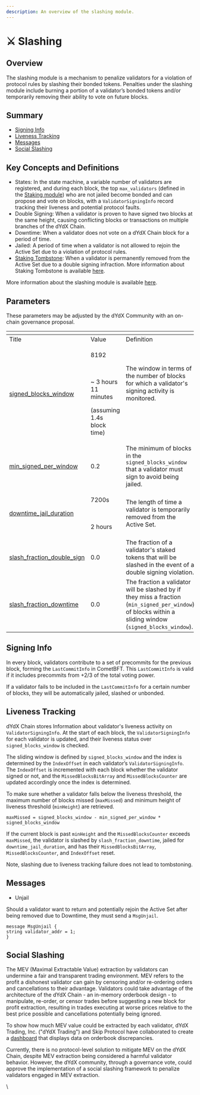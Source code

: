 ```yaml
---
description: An overview of the slashing module.
---
```


# ⚔️ Slashing

## Overview

The slashing module is a mechanism to penalize validators for a violation of protocol rules by slashing their bonded tokens. Penalties under the slashing module include burning a portion of a validator’s bonded tokens and/or temporarily removing their ability to vote on future blocks.

## Summary

* [Signing Info](slashing.md#signing-info)
* [Liveness Tracking](slashing.md#liveness-tracking)
* [Messages](slashing.md#messages)
* [Social Slashing](slashing.md#social-slashing)

## Key Concepts and Definitions

* States: In the state machine, a variable number of validators are registered, and during each block, the top `max_validators` (defined in the [Staking module](staking/)) who are not jailed become bonded and can propose and vote on blocks, with a `ValidatorSigningInfo` record tracking their liveness and potential protocol faults.
* Double Signing: When a validator is proven to have signed two blocks at the same height, causing conflicting blocks or transactions on multiple branches of the dYdX Chain.
* Downtime: When a validator does not vote on a dYdX Chain block for a period of time.
* Jailed: A period of time when a validator is not allowed to rejoin the Active Set due to a violation of protocol rules.
* [Staking Tombstone](https://github.com/cosmos/cosmos-sdk/blob/6afece635cef9f8e044a04ce67d06e55ca300249/x/evidence/keeper/infraction.go#L27): When a validator is permanently removed from the Active Set due to a double signing infraction. More information about Staking Tombstone is available [here](https://docs.cosmos.network/v0.45/modules/slashing/07\_tombstone.html).

More information about the slashing module is available [here](https://docs.cosmos.network/main/build/modules/slashing).

## Parameters

These parameters may be adjusted by the dYdX Community with an on-chain governance proposal.

<table data-header-hidden><thead><tr><th width="258.3333333333333"></th><th width="212"></th><th></th></tr></thead><tbody><tr><td>Title</td><td>Value</td><td>Definition</td></tr><tr><td><a href="https://github.com/dydxopsdao/networks/blob/fd7ee6e63e7e4b3ffab4fe600ac7cdb77c28d88d/dydx-mainnet-1/genesis.json#L3766">signed_blocks_window</a></td><td><p>8192</p><p><br></p><p>~ 3 hours 11 minutes</p><p>(assuming 1.4s block time)</p></td><td><p>The window in terms of the number of blocks for which a validator's signing activity is monitored.</p><p><br><br></p></td></tr><tr><td><a href="https://github.com/dydxopsdao/networks/blob/fd7ee6e63e7e4b3ffab4fe600ac7cdb77c28d88d/dydx-mainnet-1/genesis.json#L3767">min_signed_per_window</a></td><td>0.2</td><td>The minimum of blocks in the <code>signed_blocks_window</code> that a validator must sign to avoid being jailed.</td></tr><tr><td><a href="https://github.com/dydxopsdao/networks/blob/fd7ee6e63e7e4b3ffab4fe600ac7cdb77c28d88d/dydx-mainnet-1/genesis.json#L3768">downtime_jail_duration</a></td><td><p>7200s</p><p><br></p><p>2 hours</p></td><td>The length of time a validator is temporarily removed from the Active Set.</td></tr><tr><td><a href="https://github.com/dydxopsdao/networks/blob/fd7ee6e63e7e4b3ffab4fe600ac7cdb77c28d88d/dydx-mainnet-1/genesis.json#L3769">slash_fraction_double_sign</a></td><td>0.0</td><td>The fraction of a validator's staked tokens that will be slashed in the event of a double signing violation.</td></tr><tr><td><a href="https://github.com/dydxopsdao/networks/blob/fd7ee6e63e7e4b3ffab4fe600ac7cdb77c28d88d/dydx-mainnet-1/genesis.json#L3770">slash_fraction_downtime</a></td><td>0.0</td><td>The fraction a validator will be slashed by if they miss a fraction (<code>min_signed_per_window</code>) of blocks within a sliding window (<code>signed_blocks_window</code>).</td></tr></tbody></table>

## Signing Info

In every block, validators contribute to a set of precommits for the previous block, forming the `LastCommitInfo` in CometBFT. This `LastCommitInfo` is valid if it includes precommits from +2/3 of the total voting power.

If a validator fails to be included in the `LastCommitInfo` for a certain number of blocks, they will be automatically jailed, slashed or unbonded.

## Liveness Tracking

dYdX Chain stores Information about validator's liveness activity on `ValidatorSigningInfo`. At the start of each block, the `ValidatorSigningInfo` for each validator is updated, and their liveness status over `signed_blocks_window` is checked.

The sliding window is defined by `signed_blocks_window` and the index is determined by the `IndexOffset` in each validator’s `ValidatorSigningInfo`. The `IndexOffset` is incremented with each block whether the validator signed or not, and the `MissedBlocksBitArray` and `MissedBlocksCounter` are updated accordingly once the index is determined.&#x20;

To make sure whether a validator falls below the liveness threshold, the maximum number of blocks missed (`maxMissed`) and minimum height of liveness threshold (`minHeight`) are retrieved.

```
maxMissed = signed_blocks_window - min_signed_per_window * signed_blocks_window
```

If the current block is past `minHeight` and the `MissedBlocksCounter` exceeds `maxMissed`, the validator is slashed by `slash_fraction_downtime`, jailed for `downtime_jail_duration`, and has their `MissedBlocksBitArray`, `MissedBlocksCounter`, and `IndexOffset` reset.

Note, slashing due to liveness tracking failure does not lead to tombstoning.

## Messages

* Unjail

Should a validator want to return and potentially rejoin the Active Set after being removed due to Downtime, they must send a `MsgUnjail`.

```batch
message MsgUnjail {
string validator_addr = 1;
}
```

## Social Slashing

The MEV (Maximal Extractable Value) extraction by validators can undermine a fair and transparent trading environment. MEV refers to the profit a dishonest validator can gain by censoring and/or re-ordering orders and cancellations to their advantage. Validators could take advantage of the architecture of the dYdX Chain - an in-memory orderbook design - to manipulate, re-order, or censor trades before suggesting a new block for profit extraction, resulting in trades executing at worse prices relative to the best price possible and cancellations potentially being ignored.&#x20;

To show how much MEV value could be extracted by each validator, dYdX Trading, Inc. ("dYdX Trading") and Skip Protocol have collaborated to create a [dashboard](https://dydx.skip.money/) that displays data on orderbook discrepancies.

Currently, there is no protocol-level solution to mitigate MEV on the dYdX Chain, despite MEV extraction being considered a harmful validator behavior. However, the dYdX community, through a governance vote, could approve the implementation of a social slashing framework to penalize validators engaged in MEV extraction.

\
